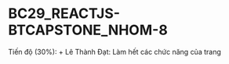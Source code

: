 # BC29_REACTJS-BTCAPSTONE_NHOM-8

Tiến độ (30%): 
	+ Lê Thành Đạt:  Làm hết các chức năng của trang 